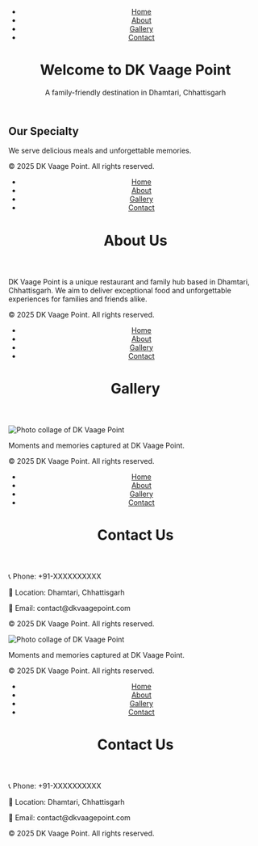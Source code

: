 <!DOCTYPE html>
<html lang="en">
<head>
  <meta charset="UTF-8">
  <meta name="viewport" content="width=device-width, initial-scale=1.0">
  <title>DK Vaage Point</title>
  <link rel="stylesheet" href="assets/styles.css">
</head>
<body>
  <header>
    <nav>
      <ul>
        <li><a href="index.html">Home</a></li>
        <li><a href="about.html">About</a></li>
        <li><a href="gallery.html">Gallery</a></li>
        <li><a href="contact.html">Contact</a></li>
      </ul>
    </nav>
    <h1>Welcome to DK Vaage Point</h1>
    <p>A family-friendly destination in Dhamtari, Chhattisgarh</p>
  </header>

  <main>
    <section>
      <h2>Our Specialty</h2>
      <p>We serve delicious meals and unforgettable memories.</p>
    </section>
  </main>

  <footer>
    <p>&copy; 2025 DK Vaage Point. All rights reserved.</p>
  </footer>
</body>
</html>

<!-- about.html -->
<!DOCTYPE html>
<html lang="en">
<head>
  <meta charset="UTF-8">
  <meta name="viewport" content="width=device-width, initial-scale=1.0">
  <title>About - DK Vaage Point</title>
  <link rel="stylesheet" href="assets/styles.css">
</head>
<body>
  <header>
    <nav>
      <ul>
        <li><a href="index.html">Home</a></li>
        <li><a href="about.html">About</a></li>
        <li><a href="gallery.html">Gallery</a></li>
        <li><a href="contact.html">Contact</a></li>
      </ul>
    </nav>
    <h1>About Us</h1>
  </header>
  <main>
    <section>
      <p>DK Vaage Point is a unique restaurant and family hub based in Dhamtari, Chhattisgarh. We aim to deliver exceptional food and unforgettable experiences for families and friends alike.</p>
    </section>
  </main>
  <footer>
    <p>&copy; 2025 DK Vaage Point. All rights reserved.</p>
  </footer>
</body>
</html>

<!-- gallery.html -->
<!DOCTYPE html>
<html lang="en">
<head>
  <meta charset="UTF-8">
  <meta name="viewport" content="width=device-width, initial-scale=1.0">
  <title>Gallery - DK Vaage Point</title>
  <link rel="stylesheet" href="assets/styles.css">
</head>
<body>
  <header>
    <nav>
      <ul>
        <li><a href="index.html">Home</a></li>
        <li><a href="about.html">About</a></li>
        <li><a href="gallery.html">Gallery</a></li>
        <li><a href="contact.html">Contact</a></li>
      </ul>
    </nav>
    <h1>Gallery</h1>
  </header>
  <main>
    <section class="gallery">
      <img src="assets/images/collage.jpg" alt="Photo collage of DK Vaage Point">
      <p>Moments and memories captured at DK Vaage Point.</p>
    </section>
  </main>
  <footer>
    <p>&copy; 2025 DK Vaage Point. All rights reserved.</p>
  </footer>
</body>
</html>

<!-- contact.html -->
<!DOCTYPE html>
<html lang="en">
<head>
  <meta charset="UTF-8">
  <meta name="viewport" content="width=device-width, initial-scale=1.0">
  <title>Contact - DK Vaage Point</title>
  <link rel="stylesheet" href="assets/styles.css">
</head>
<body>
  <header>
    <nav>
      <ul>
        <li><a href="index.html">Home</a></li>
        <li><a href="about.html">About</a></li>
        <li><a href="gallery.html">Gallery</a></li>
        <li><a href="contact.html">Contact</a></li>
      </ul>
    </nav>
    <h1>Contact Us</h1>
  </header>
  <main>
    <section>
      <p>📞 Phone: +91-XXXXXXXXXX</p>
      <p>📍 Location: Dhamtari, Chhattisgarh</p>
      <p>📧 Email: contact@dkvaagepoint.com</p>
    </section>
  </main>
  <footer>
    <p>&copy; 2025 DK Vaage Point. All rights reserved.</p>
  </footer>
</body>
</html>
  <main>
    <section class="gallery">
      <img src="assets/images/collage.jpg" alt="Photo collage of DK Vaage Point">
      <p>Moments and memories captured at DK Vaage Point.</p>
    </section>
  </main>
  <footer>
    <p>&copy; 2025 DK Vaage Point. All rights reserved.</p>
  </footer>
</body>
</html>

<!-- contact.html -->
<!DOCTYPE html>
<html lang="en">
<head>
  <meta charset="UTF-8">
  <meta name="viewport" content="width=device-width, initial-scale=1.0">
  <title>Contact - DK Vaage Point</title>
  <link rel="stylesheet" href="assets/styles.css">
</head>
<body>
  <header>
    <nav>
      <ul>
        <li><a href="index.html">Home</a></li>
        <li><a href="about.html">About</a></li>
        <li><a href="gallery.html">Gallery</a></li>
        <li><a href="contact.html">Contact</a></li>
      </ul>
    </nav>
    <h1>Contact Us</h1>
  </header>
  <main>
    <section>
      <p>📞 Phone: +91-XXXXXXXXXX</p>
      <p>📍 Location: Dhamtari, Chhattisgarh</p>
      <p>📧 Email: contact@dkvaagepoint.com</p>
    </section>
  </main>
  <footer>
    <p>&copy; 2025 DK Vaage Point. All rights reserved.</p>
  </footer>
</body>
</html>
